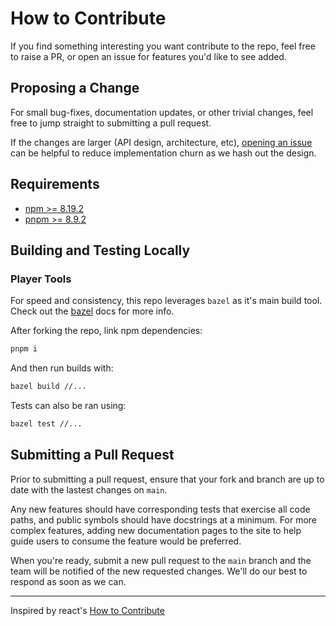 # How to Contribute

If you find something interesting you want contribute to the repo, feel free to raise a PR, or open an issue for features you'd like to see added.

## Proposing a Change

For small bug-fixes, documentation updates, or other trivial changes, feel free to jump straight to submitting a pull request.

If the changes are larger (API design, architecture, etc), [opening an issue](https://github.com/player-ui/player/tools/new/choose) can be helpful to reduce implementation churn as we hash out the design.

## Requirements

- [npm >= 8.19.2](https://docs.npmjs.com/downloading-and-installing-node-js-and-npm)
- [pnpm >= 8.9.2](https://pnpm.io/)

## Building and Testing Locally

### Player Tools

For speed and consistency, this repo leverages `bazel` as it's main build tool. Check out the [bazel](https://bazel.build/) docs for more info.

After forking the repo, link npm dependencies:

```bash
pnpm i
```

And then run builds with:

```bash
bazel build //...
```

Tests can also be ran using:

```bash
bazel test //...
```

## Submitting a Pull Request

Prior to submitting a pull request, ensure that your fork and branch are up to date with the lastest changes on `main`.

Any new features should have corresponding tests that exercise all code paths, and public symbols should have docstrings at a minimum. For more complex features, adding new documentation pages to the site to help guide users to consume the feature would be preferred.

When you're ready, submit a new pull request to the `main` branch and the team will be notified of the new requested changes. We'll do our best to respond as soon as we can.

---

Inspired by react's [How to Contribute](https://reactjs.org/docs/how-to-contribute.html)
